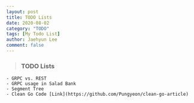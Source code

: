 ```yaml
---
layout: post
title: TODO Lists
date: 2020-08-02
category: "TODO"
tags: [My Todo List]
author: Jaehyun Lee
comment: false
---
```


> ### TODO Lists
	- GRPC vs. REST
	- GRPC usage in Salad Bank
	- Segment Tree
	- Clean Go Code [Link](https://github.com/Pungyeon/clean-go-article)
